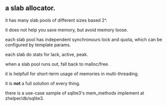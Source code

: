 ## a slab allocator.
it has many slab pools of different sizes based 2^.

it does not help you save memory, but avoid memory loose.

each slab pool has independent synchronours lock and quota, which can be configured by template params.

each slab do stats for lack, active, peak.

when a slab pool runs out, fall back to malloc/free.

it is helpfull for short-term usage of memories in multi-threading.

it is **not** a full solution of every thing.

there is a use-case sample of sqlite3's mem_methods implement at zhelper/db/sqlite3.
